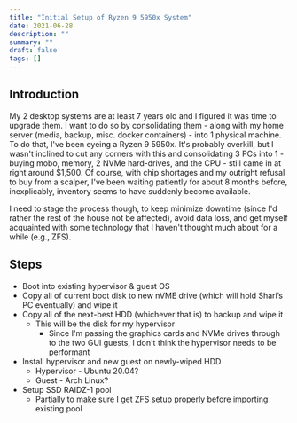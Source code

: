 ```yaml
---
title: "Initial Setup of Ryzen 9 5950x System"
date: 2021-06-28
description: ""
summary: ""
draft: false
tags: []
---
```


## Introduction

My 2 desktop systems are at least 7 years old and I figured it was time to upgrade them.  I want to do so by consolidating them - along with my home server (media, backup, misc. docker containers) - into 1 physical machine.  To do that, I've been eyeing a Ryzen 9 5950x.  It's probably overkill, but I wasn't inclined to cut any corners with this and consolidating 3 PCs into 1 - buying mobo, memory, 2 NVMe hard-drives, and the CPU -  still came in at right around $1,500.  Of course, with chip shortages and my outright refusal to buy from a scalper, I've been waiting patiently for about 8 months before, inexplicably, inventory seems to have suddenly become available.

I need to stage the process though, to keep minimize downtime (since I'd rather the rest of the house not be affected), avoid data loss, and get myself acquainted with some technology that I haven't thought much about for a while (e.g., ZFS).

## Steps

- Boot into existing hypervisor & guest OS
- Copy all of current boot disk to new nVME drive (which will hold Shari’s PC eventually) and wipe it
- Copy all of the next-best HDD (whichever that is) to backup and wipe it
  - This will be the disk for my hypervisor
    - Since I'm passing the graphics cards and NVMe drives through to the two GUI guests, I don't think the hypervisor needs to be performant
- Install hypervisor and new guest on newly-wiped HDD
  - Hypervisor - Ubuntu 20.04?
  - Guest - Arch Linux?
- Setup SSD RAIDZ-1 pool
  - Partially to make sure I get ZFS setup properly before importing existing pool
